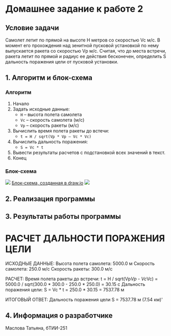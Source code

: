 # Домашнее задание к работе 2
## Условие задачи 
Самолет летит по прямой на высоте Н метров со скоростью Vc м/с. В момент его прохождения над зенитной пусковой установкой по нему выпускается ракета со скоростью Vp м/с. Считая, что до места встречи, ракета летит по прямой и радиус ее действия бесконечен, определить S дальность поражения цели от пусковой установки.

## 1. Алгоритм и блок-схема

### Алгоритм
1. Начало 
2. Задать исходные данные:
    + `H` – высота полета самолета
    + `Vc` – скорость самолета (м/с)
    + `Vp` – скорость ракеты (м/с)
3. Вычислить время полета ракеты до встечи:
    + `t = H / sqrt(Vp * Vp – Vc * Vc)`
4. Вычислить дальность поражения:
    + `S = Vc * t`
5. Вывести результаты расчетов с подстановкой всех значений в текст.
6. Конец

### Блок-схема
![](https://github.com/user-attachments/assets/7741914a-dca5-4b52-ac67-28d74d735854)
[Блок-схема, созданная в draw.io](https://drive.google.com/file/d/16WqTzOMD7LErdJDjhc0w4fKlIGarDNLW/view?usp=drive_link)
![](<img width="633" height="596" alt="image" src="https://github.com/user-attachments/assets/607802c5-33d7-4297-804d-066cf5eac5d3" />)

## 2. Реализация программы 
## 3. Результаты работы программы 
РАСЧЕТ ДАЛЬНОСТИ ПОРАЖЕНИЯ ЦЕЛИ
===============================

ИСХОДНЫЕ ДАННЫЕ:
Высота полета самолета: 5000.0 м
Скорость самолета: 250.0 м/с
Скорость ракеты: 300.0 м/с

РАСЧЕТ:
Время полета ракеты до встречи:
  t = H / sqrt(Vp*Vp - Vc*Vc) = 5000.0 / sqrt(300.0 * 300.0 - 250.0 * 250.0) = 30.15 с
Дальность поражения цели:
  S = Vc * t = 250.0 * 30.15 = 7537.78 м

ИТОГОВЫЙ ОТВЕТ:
Дальность поражения цели S = 7537.78 м (7.54 км)'

## 4. Информация о разработчике 
Маслова Татьяна, бТИИ-251

